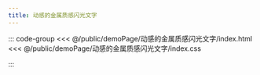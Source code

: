 ```yaml
---
title: 动感的金属质感闪光文字
---
```


::: code-group
<<< @/public/demoPage/动感的金属质感闪光文字/index.html
<<< @/public/demoPage/动感的金属质感闪光文字/index.css

:::
